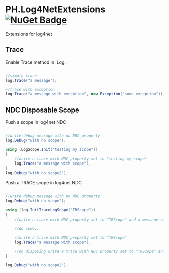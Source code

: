 # PH.Log4NetExtensions [![NuGet Badge](https://buildstats.info/nuget/PH.Log4NetExtensions)](https://www.nuget.org/packages/PH.Log4NetExtensions/)

Extensions for log4net

## Trace 

Enable Trace method in ILog.

```csharp

//simply trace
log.Trace("a message");

//trace with exception
log.Trace("a message with exception", new Exception("some exception"));

```

## NDC Disposable Scope

Push a scope in log4net NDC

```csharp

//write debug message with no NDC property
log.Debug("with no scope");

using (LogScope.Init("testing my scope"))
{
    //write a trace with NDC property set to "testing my scope"
    log.Trace("a message with scope");
}
log.Debug("with no scope2");

```

Push a TRACE scope in log4net NDC

```csharp

//write debug message with no NDC property
log.Debug("with no scope");

using (log.InitTraceLogScope("TRScope"))
{
    //write a trace with NDC property set to "TRScope" and a message set to "----> TRScope"

    //do code...

    //write a trace with NDC property set to "TRScope"
    log.Trace("a message with scope");

    //on disposing write a trace with NDC property set to "TRScope" and a message set to "<---- TRScope"
}

log.Debug("with no scope2");

```


